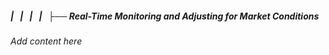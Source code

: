 ##### |   |   |   |   ├── Real-Time Monitoring and Adjusting for Market Conditions

*Add content here*